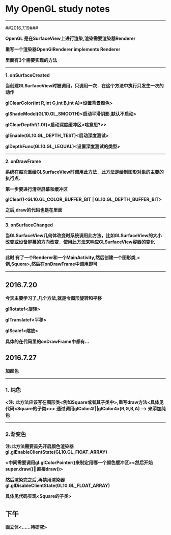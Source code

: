 # My OpenGL study notes #

----------
##2016.7.19###

**OpenGL 是在SurfaceView上进行渲染,渲染需要渲染器Renderer**

**重写一个渲染器OpenGlRenderer implements Renderer**

**里面有3个需要实现的方法**

----------


**1. onSurfaceCreated**

**当创建GLSurfaceView时被调用，只调用一次．在这个方法中执行只发生一次的动作**

**glClearColor(int R,int G,int B,int A)<设置背景颜色>**

**glShadeModel(GL10.GL_SMOOTH)<启动平滑阴影,默认不启动>**

**glClearDepthf(1.0f)<启动深度缓冲区<啥意思?>>**

**glEnable(GL10.GL_DEPTH_TEST)<启动深度测试>**

**glDepthFunc(GL10.GL_LEQUAL)<设置深度测试的类型>**


----------
**2. onDrawFrame**

**系统在每次重绘GLSurfaceView时调用此方法．此方法是绘制图形对象的主要的执行点．**

**第一步要进行清空屏幕和缓冲区**

**glClear()<GL10.GL_COLOR_BUFFER_BIT | GL10.GL_DEPTH_BUFFER_BIT>**

**之后,draw的代码也是在里面**

----------
**3. onSurfaceChanged**

**当GLSurfaceView几何体改变时系统调用此方法，比如GLSurfaceView的大小改变或设备屏幕的方向改变．使用此方法来响应GLSurfaceView容器的变化**


----------
**此时 有了一个Renderer和一个MainActivity,然后创建一个图形类,<例,Squera>,然后在onDrawFrame中调用即可**




----------
## 2016.7.20 ###


**今天主要学习了,几个方法,就是令图形旋转和平移**

**glRotatef<旋转>**

**glTranslatef<平移>**

**glScalef<缩放>**

**具体的在代码里的onDrawFrame中都有...**

## 2016.7.27 ##

**加颜色**

----------
### 1. 纯色 ###
**<注: 此方法应该写在图形类<例如Square或者其子类中>,重写draw方法<具体见代码<Square的子类>>>**
**通过调用glColor4f||glColor4x(R,G,B,A) --> 来添加纯色**

----------
### 2.渐变色 ###

**注:此方法需要首先开启颜色渲染器gl.glEnableClientState(GL10.GL_FlOAT_ARRAY)**

**<中间需要调用gl.glColorPointer()来制定用哪一个颜色缓冲区><然后开始super.draw()||直接draw()>**

**然后渲染完之后,再禁用渲染器gl.glDisableClientState(GL10.GL_FLOAT_ARRAY)**

**具体见代码实现<Square的子类>**


## 下午 ##

**画立体<……待研究>**































